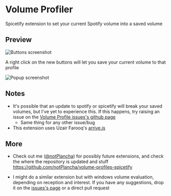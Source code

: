 # Volume Profiler

Spicetify extension to set your current Spotify volume into a saved volume

## Preview

![Buttons screenshot](https://github.com/notPlancha/volume-profiles-spicetify/blob/master/volume-profiles/Buttons.png)

A right click on the new buttons will let you save your current volume to that profile

![Popup screenshot](https://github.com/notPlancha/volume-profiles-spicetify/blob/master/volume-profiles/popup.png)


## Notes

* It's possible that an update to spotify or spicetify will break your saved volumes, but I've yet to experience this. If this happens, try raising an issue on the [Volume Profile issues's github page](https://github.com/notPlancha/volume-profiles-spicetify/issues)
  * Same thing for any other issue/bug
* This extension uses Uzair Farooq's [arrive.js](https://github.com/uzairfarooq/arrive)

## More

* Check out me ([@notPlancha](https://github.com/notPlancha)) for possibly future extensions, and check the where the repository is updated and stuff https://github.com/notPlancha/volume-profiles-spicetify

* I might do a similar extension but with windows volume evaluation, depending on reception and interest. If you have any suggestions, drop it on the [issues's page](https://github.com/notPlancha/volume-profiles-spicetify/issues) or a direct pull request

